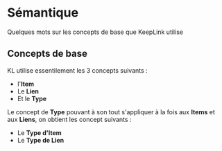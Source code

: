 Sémantique
==

Quelques mots sur les concepts de base que KeepLink utilise

Concepts de base
-
KL utilise essentilement les 3 concepts suivants : 
* l'__Item__
* Le __Lien__
* Et le __Type__

Le concept de __Type__ pouvant à son tout s'appliquer à la fois aux __Items__ et aux __Liens__, on obtient les concept suivants : 
* Le __Type d'Item__
* Le __Type de Lien__


